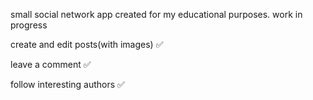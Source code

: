 small social network app created for my  educational purposes. work in progress 

create and edit posts(with images) ✅

leave a comment ✅

follow interesting authors ✅


